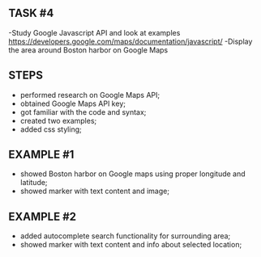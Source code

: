 ## TASK #4
-Study Google Javascript API and look at examples https://developers.google.com/maps/documentation/javascript/
-Display the area around Boston harbor on Google Maps

## STEPS

- performed research on Google Maps API;
- obtained Google Maps API key;
- got familiar with the code and syntax;
- created two examples;
- added css styling;


## EXAMPLE #1

- showed Boston harbor on Google maps using proper longitude and latitude;
- showed marker with text content and image;


## EXAMPLE #2

- added autocomplete search functionality for surrounding area;
- showed marker with text content and info about selected location;
